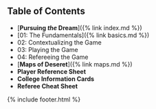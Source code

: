 ## Table of Contents
- [**Pursuing _the_ Dream**]({% link index.md %})
- [01: The Fundamentals]({% link basics.md %})
- 02: Contextualizing the Game
- 03: Playing the Game
- 04: Refereeing the Game
- [**Maps of Deseret**]({% link maps.md %})
- **Player Reference Sheet**
- **College Information Cards**
- **Referee Cheat Sheet**

{% include footer.html %}
